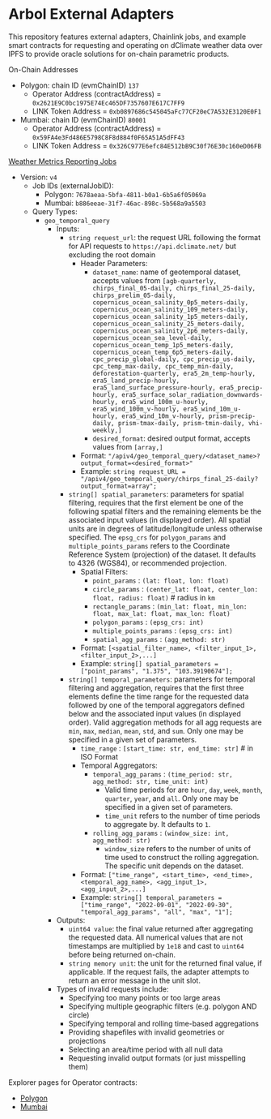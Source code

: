 # Arbol External Adapters

This repository features external adapters, Chainlink jobs, and example smart contracts for requesting and operating on dClimate weather data over IPFS to provide oracle solutions for on-chain parametric products. 

On-Chain Addresses
- Polygon: chain ID (evmChainID) `137`
    - Operator Address (contractAddress)  = `0x2621E9C0bc1975E74Ec465DF7357607E617C7FF9`
    - LINK Token Address                  = `0xb0897686c545045aFc77CF20eC7A532E3120E0F1`
- Mumbai: chain ID (evmChainID) `80001`
    - Operator Address (contractAddress)  = `0x59FA4e3Fd486E5798C8F8d884f0F65A51A5dFF43`
    - LINK Token Address                  = `0x326C977E6efc84E512bB9C30f76E30c160eD06FB`

[Weather Metrics Reporting Jobs](https://github.com/Arbol-Project/external-adapters/blob/main/jobs/)
- Version: `v4`
    - Job IDs (externalJobID): 
        - Polygon: `7678aeaa-5bfa-4811-b0a1-6b5a6f05069a`
        - Mumbai: `b886eeae-31f7-46ac-898c-5b568a9a5503`
    - Query Types: 
        - `geo_temporal_query`
            - Inputs:
                - `string request_url`: the request URL following the format for API requests to `https://api.dclimate.net/` but excluding the root domain
                    - Header Parameters:
                        - `dataset_name`: name of geotemporal dataset, accepts values from `[agb-quarterly, chirps_final_05-daily, chirps_final_25-daily, chirps_prelim_05-daily, copernicus_ocean_salinity_0p5_meters-daily, copernicus_ocean_salinity_109_meters-daily, copernicus_ocean_salinity_1p5_meters-daily, copernicus_ocean_salinity_25_meters-daily, copernicus_ocean_salinity_2p6_meters-daily, copernicus_ocean_sea_level-daily, copernicus_ocean_temp_1p5_meters-daily, copernicus_ocean_temp_6p5_meters-daily, cpc_precip_global-daily, cpc_precip_us-daily, cpc_temp_max-daily, cpc_temp_min-daily, deforestation-quarterly, era5_2m_temp-hourly, era5_land_precip-hourly, era5_land_surface_pressure-hourly, era5_precip-hourly, era5_surface_solar_radiation_downwards-hourly, era5_wind_100m_u-hourly, era5_wind_100m_v-hourly, era5_wind_10m_u-hourly, era5_wind_10m_v-hourly, prism-precip-daily, prism-tmax-daily, prism-tmin-daily, vhi-weekly,]`
                        - `desired_format`: desired output format, accepts values from `[array,]`
                    - Format: `"/apiv4/geo_temporal_query/<dataset_name>?output_format=<desired_format>"`
                    - Example: `string request_URL = "/apiv4/geo_temporal_query/chirps_final_25-daily?output_format=array";`
                - `string[] spatial_parameters`: parameters for spatial filtering, requires that the first element be one of the following spatial filters and the remaining elements be the associated input values (in displayed order). All spatial units are in degrees of latitude/longitude unless otherwise specified. The `epsg_crs` for `polygon_params` and `multiple_points_params` refers to the Coordinate Reference System (projection) of the dataset. It defaults to 4326 (WGS84), or recommended projection. 
                    - Spatial Filters:
                        - `point_params` : `(lat: float, lon: float)`
                        - `circle_params` : `(center_lat: float, center_lon: float, radius: float)` # radius in `km`
                        - `rectangle_params` : `(min_lat: float, min_lon: float, max_lat: float, max_lon: float)`
                        - `polygon_params` : `(epsg_crs: int)`
                        - `multiple_points_params` : `(epsg_crs: int)`
                        - `spatial_agg_params` : `(agg_method: str)`
                    - Format: `[<spatial_filter_name>, <filter_input_1>, <filter_input_2>,...]`
                    - Example: `string[] spatial_parameters = ["point_params", "1.375", "103.39190674"];`
                - `string[] temporal_parameters`: parameters for temporal filtering and aggregation, requires that the first three elements define the time range for the requested data followed by one of the temporal aggregators defined below and the associated input values (in displayed order). Valid aggregation methods for all agg requests are `min`, `max`, `median`, `mean`, `std`, and `sum`. Only one may be specified in a given set of parameters. 
                    - `time_range` : `[start_time: str, end_time: str]` # in ISO Format
                    - Temporal Aggregators:
                        - `temporal_agg_params` : `(time_period: str, agg_method: str, time_unit: int)`
                            - Valid time periods for are `hour`, `day`, `week`, `month`, `quarter`, `year`, and `all`. Only one may be specified in a given set of parameters.
                            - `time_unit` refers to the number of time periods to aggregate by. It defaults to `1`.
                        - `rolling_agg_params` : `(window_size: int, agg_method: str)`
                            - `window_size` refers to the number of units of time used to construct the rolling aggregation. The specific unit depends on the dataset.​
                    - Format: `["time_range", <start_time>, <end_time>, <temporal_agg_name>, <agg_input_1>, <agg_input_2>,...]`
                    - Example: `string[] temporal_parameters = ["time_range", "2022-09-01", "2022-09-30", "temporal_agg_params", "all", "max", "1"];`
            - Outputs:
                - `uint64 value`: the final value returned after aggregating the requested data. All numerical values that are not timestamps are multiplied by `1e18` and cast to `uint64` before being returned on-chain.
                - `string memory unit`: the unit for the returned final value, if applicable. If the request fails, the adapter attempts to return an error message in the unit slot.
            - Types of invalid requests include:
                - Specifying too many points or too large areas
                - Specifying multiple geographic filters (e.g. polygon AND circle)
                - Specifying temporal and rolling time-based aggregations
                - Providing shapefiles with invalid geometries or projections
                - Selecting an area/time period with all null data
                - Requesting invalid output formats (or just misspelling them)​

Explorer pages for Operator contracts:
- [Polygon](https://polygonscan.com/address/0x2621E9C0bc1975E74Ec465DF7357607E617C7FF9)
- [Mumbai](https://mumbai.polygonscan.com/address/0x59FA4e3Fd486E5798C8F8d884f0F65A51A5dFF43)
